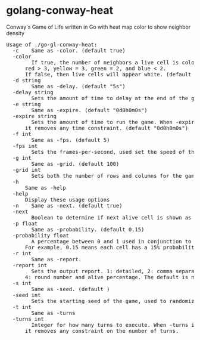 # golang-conway-heat
Conway's Game of Life written in Go with heat map color to show neighbor density 


<pre>Usage of ./go-gl-conway-heat:
  -c	Same as -color. (default true)
  -color
    	If true, the number of neighbors a live cell is colored:
      red &gt; 3, yellow = 3, green = 2, and blue &lt; 2.
      If false, then live cells will appear white. (default true)
  -d string
    	Same as -delay. (default &quot;5s&quot;)
  -delay string
    	Sets the amount of time to delay at the end of the game. (default &quot;5s&quot;)
  -e string
    	Same as -expire. (default &quot;0d0h0m0s&quot;)
  -expire string
    	Sets the amount of time to run the game. When -expire is a zero duration, 
      it removes any time constraint. (default &quot;0d0h0m0s&quot;)
  -f int
    	Same as -fps. (default 5)
  -fps int
    	Sets the frames-per-second, used set the speed of the simulation. (default 5)
  -g int
    	Same as -grid. (default 100)
  -grid int
    	Sets both the number of rows and columns for the game grid. (default 100)
  -h  
      Same as -help
  -help
      Display these usage options
  -n	Same as -next. (default true)
  -next
    	Boolean to determine if next alive cell is shown as a purple color.  (default true)
  -p float
    	Same as -probability. (default 0.15)
  -probability float
    	A percentage between 0 and 1 used in conjunction to determine if a cell starts alive. 
      For example, 0.15 means each cell has a 15% probability of starting alive. (default 0.15)
  -r int
    	Same as -report.
  -report int
    	Sets the output report. 1: detailed, 2: comma separated, 3: space separated, 
      4: round number and alive percentage. The default is no output.
  -s int
    	Same as -seed. (default <based upon current time>)
  -seed int
    	Sets the starting seed of the game, used to randomize the initial state. 
  -t int
    	Same as -turns
  -turns int
    	Integer for how many turns to execute. When -turns is zero, 
      it removes any constraint on the number of turns.
</pre>

